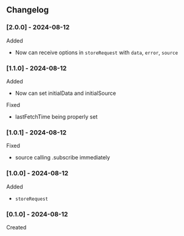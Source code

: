 ## Changelog

### [2.0.0] - 2024-08-12

Added

- Now can receive options in `storeRequest` with `data`, `error`, `source`

### [1.1.0] - 2024-08-12

Added

- Now can set initialData and initialSource

Fixed

- lastFetchTime being properly set

### [1.0.1] - 2024-08-12

Fixed

- source calling .subscribe immediately

### [1.0.0] - 2024-08-12

Added

- `storeRequest`

### [0.1.0] - 2024-08-12

Created
